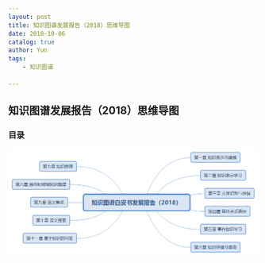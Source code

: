 ```yaml
---
layout: post 
title: 知识图谱发展报告（2018）思维导图 
date: 2018-10-06
catalog: true
author: Yun
tags:
    - 知识图谱

---
```


## 知识图谱发展报告（2018）思维导图 

### 目录

![20181006-1](https://github.com/FeiLiYun/feiliyun.github.io/blob/master/img/20181006-1.png)

